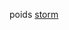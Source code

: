 poids
 <a href="http://www.kwigwater.com/watchoutletjp.asp?cheap=products-c218.html" title="storm">storm</a>